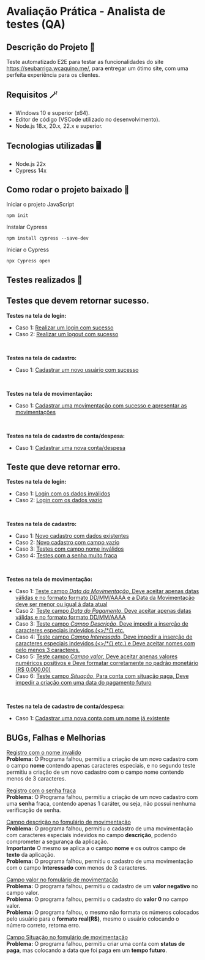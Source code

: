 # Avaliação Prática - Analista de testes (QA)

## Descrição do Projeto 📰
Teste automatizado E2E para testar as funcionalidades do site https://seubarriga.wcaquino.me/, para entregar um ótimo site, com uma perfeita experiência para os clientes.

## Requisitos 🪄
* Windows 10 e superior (x64). <br>
* Editor de código (VSCode utilizado no desenvolvimento). <br>
* Node.js 18.x, 20.x, 22.x e superior. <br>

## Tecnologias utilizadas 🖥
* Node.js 22x <br>
* Cypress 14x

## Como rodar o projeto baixado 🎡
Iniciar o projeto JavaScript
```
npm init
```
Instalar Cypress
```
npm install cypress --save-dev
```
Iniciar o Cypress
```
npx Cypress open
```

## Testes realizados 🔬

## Testes que devem retornar sucesso.

**Testes na tela de login:** 
* Caso 1: [Realizar um login com sucesso](https://github.com/Antony-Chagas/avaliacaoPraticaQA/blob/main/cypress/e2e/test_returns_success/login_screen/login_case1.cy.js)
* Caso 2: [Realizar um logout com sucesso](https://github.com/Antony-Chagas/avaliacaoPraticaQA/blob/main/cypress/e2e/test_returns_success/login_screen/logout_case1.cy.js)
<br>

**Testes na tela de cadastro:** 
* Caso 1: [Cadastrar um novo usuário com sucesso](https://github.com/Antony-Chagas/avaliacaoPraticaQA/blob/main/cypress/e2e/test_returns_success/registration_screen/register_case1.cy.js)
<br>

**Testes na tela de movimentação:** 
* Caso 1: [Cadastrar uma movimentação com sucesso e apresentar as movimentações](https://github.com/Antony-Chagas/avaliacaoPraticaQA/blob/main/cypress/e2e/test_returns_success/registration_screen/register_case1.cy.js)
<br>

**Testes na tela de cadastro de conta/despesa:** 
* Caso 1: [Cadastrar uma nova conta/despesa](https://github.com/Antony-Chagas/avaliacaoPraticaQA/blob/main/cypress/e2e/test_returns_success/expense_creation_screen/create_expense_case1.cy.js)

## Teste que deve retornar erro.
**Testes na tela de login:** 
* Caso 1: [Login com os dados inválidos](https://github.com/Antony-Chagas/avaliacaoPraticaQA/blob/main/cypress/e2e/test_returns_error/login_screen/login_case1.cy.js)
* Caso 2: [Login com os dados vazio](https://github.com/Antony-Chagas/avaliacaoPraticaQA/blob/main/cypress/e2e/test_returns_error/login_screen/login_case2.cy.js)
<br>

**Testes na tela de cadastro:** 
* Caso 1: [Novo cadastro com dados existentes](https://github.com/Antony-Chagas/avaliacaoPraticaQA/blob/main/cypress/e2e/test_returns_error/registration_screen/register_case1.cy.js)
* Caso 2: [Novo cadastro com campo vazio](https://github.com/Antony-Chagas/avaliacaoPraticaQA/blob/main/cypress/e2e/test_returns_error/registration_screen/register_case2.cy.js)
* Caso 3: [Testes com campo nome inválidos](https://github.com/Antony-Chagas/avaliacaoPraticaQA/blob/main/cypress/e2e/test_returns_error/registration_screen/register_case3.cy.js)
* Caso 4: [Testes com a senha muito fraca](https://github.com/Antony-Chagas/avaliacaoPraticaQA/blob/main/cypress/e2e/test_returns_error/registration_screen/register_case4.cy.js)
<br>

**Testes na tela de movimentação:** 
* Caso 1: [Teste campo *Data da Movimentação*, Deve aceitar apenas datas válidas e no formato formato DD/MM/AAAA e a Data da Movimentação deve ser menor ou igual à data atual](https://github.com/Antony-Chagas/avaliacaoPraticaQA/blob/main/cypress/e2e/test_returns_error/screen_of_movement/movement_case1.cy.js)
* Caso 2: [Teste campo *Data do Pagamento*, Deve aceitar apenas datas válidas e no formato formato DD/MM/AAAA](https://github.com/Antony-Chagas/avaliacaoPraticaQA/blob/main/cypress/e2e/test_returns_error/screen_of_movement/movement_case2.cy.js)
* Caso 3: [Teste campo *Campo Descrição*, Deve impedir a inserção de caracteres especiais indevidos (<>/*{} etc.](https://github.com/Antony-Chagas/avaliacaoPraticaQA/blob/main/cypress/e2e/test_returns_error/screen_of_movement/movement_case3.cy.js)
* Caso 4: [Teste campo *Campo Interessado*, Deve impedir a inserção de caracteres especiais indevidos (<>/*{} etc.) e Deve aceitar nomes com pelo menos 3 caracteres.](https://github.com/Antony-Chagas/avaliacaoPraticaQA/blob/main/cypress/e2e/test_returns_error/screen_of_movement/movement_case4.cy.js)
* Caso 5: [Teste campo *Campo valor*, Deve aceitar apenas valores numéricos positivos e Deve formatar corretamente no padrão monetário (R$ 0.000,00)](https://github.com/Antony-Chagas/avaliacaoPraticaQA/blob/main/cypress/e2e/test_returns_error/screen_of_movement/movement_case5.cy.js)
* Caso 6: [Teste campo *Situação*, Para conta com situação paga, Deve impedir a criação com uma data do pagamento futuro](https://github.com/Antony-Chagas/avaliacaoPraticaQA/blob/main/cypress/e2e/test_returns_error/screen_of_movement/movement_case6.cy.js)
<br>

**Testes na tela de cadastro de conta/despesa:** 
* Caso 1: [Cadastrar uma nova conta com um nome já existente](https://github.com/Antony-Chagas/avaliacaoPraticaQA/blob/main/cypress/e2e/test_returns_error/expense_creation_screen/create_expense_case1.cy.js)
## BUGs, Falhas e Melhorias 

[Registro com o nome invalido](https://github.com/Antony-Chagas/avaliacaoPraticaQA/blob/main/cypress/e2e/test_returns_error/registration_screen/register_case3.cy.js) <br>
**Problema:** O Programa falhou, permitiu a criação de um novo cadastro com o campo **nome** contendo apenas caracteres especiais, e no segundo teste permitiu a criação de um novo cadastro com o campo nome contendo menos de 3 caracteres.

[Registro com o senha fraca](https://github.com/Antony-Chagas/avaliacaoPraticaQA/blob/main/cypress/e2e/test_returns_error/registration_screen/register_case4.cy.js) <br> 
**Problema:** O Programa falhou, permitiu a criação de um novo cadastro com uma **senha** fraca, contendo apenas 1 caráter, ou seja, não possui nenhuma verificação de senha.

[Campo descrição no fomulário de movimentação](https://github.com/Antony-Chagas/avaliacaoPraticaQA/blob/main/cypress/e2e/test_returns_error/screen_of_movement/movement_case3.cy.js) <br>
**Problema:** O programa falhou, permitiu o cadastro de uma movimentação com caracteres especiais indevidos no campo **descrição**, podendo comprometer a segurança da aplicação.<br>
**Importante** O mesmo se aplica a o campo **nome** e os outros campo de **texto** da aplicação.<br>
**Problema:** O programa falhou, permitiu o cadastro de uma movimentação com o campo **Interessado** com menos de 3 caracteres. <br>

[Campo valor no fomulário de movimentação](https://github.com/Antony-Chagas/avaliacaoPraticaQA/blob/main/cypress/e2e/test_returns_error/screen_of_movement/movement_case5.cy.js) <br>
**Problema:** O programa falhou, permitiu o cadastro de um **valor negativo** no campo valor.<br>
**Problema:** O programa falhou, permitiu o cadastro do **valor 0** no campo valor. <br>
**Problema:** O programa falhou, o mesmo não formata os números colocados pelo usuário para o **formato real(R$)**, mesmo o usuário colocando o número correto, retorna erro.<br>

[Campo Situação no fomulário de movimentação](https://github.com/Antony-Chagas/avaliacaoPraticaQA/blob/main/cypress/e2e/test_returns_error/screen_of_movement/movement_case6.cy.js) <br>
**Problema:** O programa falhou, permitiu criar uma conta com **status de paga**, mas colocando a data que foi paga em um **tempo futuro**.